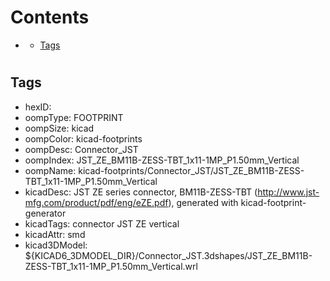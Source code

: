 



Contents
========

* [](#)
	* [Tags](#tags)

# 

## Tags

- hexID: 
- oompType: FOOTPRINT
- oompSize: kicad
- oompColor: kicad-footprints
- oompDesc: Connector_JST
- oompIndex: JST_ZE_BM11B-ZESS-TBT_1x11-1MP_P1.50mm_Vertical
- oompName: kicad-footprints/Connector_JST/JST_ZE_BM11B-ZESS-TBT_1x11-1MP_P1.50mm_Vertical
- kicadDesc: JST ZE series connector, BM11B-ZESS-TBT (http://www.jst-mfg.com/product/pdf/eng/eZE.pdf), generated with kicad-footprint-generator
- kicadTags: connector JST ZE vertical
- kicadAttr: smd
- kicad3DModel: ${KICAD6_3DMODEL_DIR}/Connector_JST.3dshapes/JST_ZE_BM11B-ZESS-TBT_1x11-1MP_P1.50mm_Vertical.wrl
